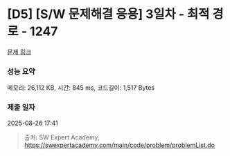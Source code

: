 # [D5] [S/W 문제해결 응용] 3일차 - 최적 경로 - 1247 

[문제 링크](https://swexpertacademy.com/main/code/problem/problemDetail.do?contestProbId=AV15OZ4qAPICFAYD) 

### 성능 요약

메모리: 26,112 KB, 시간: 845 ms, 코드길이: 1,517 Bytes

### 제출 일자

2025-08-26 17:41



> 출처: SW Expert Academy, https://swexpertacademy.com/main/code/problem/problemList.do
